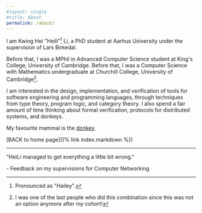 ```yaml
---
#layout: single
#title: About
permalink: /about/
---
```

I am Kwing Hei "Heili"[^1] Li, a PhD student at Aarhus University under the supervision of Lars Birkedal.

Before that, I was a MPhil in Advanced Computer Science student at King's College, University of Cambridge. Before that, I was a Computer Science with Mathematics undergraduate at Churchill College, University of Cambridge[^2]. 

I am interested in the design, implementation, and verification of tools for software engineering and programming languages, through techniques from type theory, program logic, and category theory. I also spend a fair amount of time thinking about formal verification, protocols for distributed systems, and donkeys.

My favourite mammal is the [donkey](https://en.wikipedia.org/wiki/Donkey). 

[BACK to home page]({% link index.markdown %}) 

[^1]: Pronounced as "Hailey".
[^2]: I was one of the last people who did this combination since this was not an option anymore after my cohort!

--------------

"HeiLi managed to get everything a little bit wrong."

  \- Feedback on my supervisions for Computer Networking

<!--- 
This is the base Jekyll theme. You can find out more info about customizing your Jekyll theme, as well as basic Jekyll usage documentation at [jekyllrb.com](https://jekyllrb.com/)

You can find the source code for Minima at GitHub:
[jekyll][jekyll-organization] /
[minima](https://github.com/jekyll/minima)

You can find the source code for Jekyll at GitHub:
[jekyll][jekyll-organization] /
[jekyll](https://github.com/jekyll/jekyll)


[jekyll-organization]: https://github.com/jekyll
-->